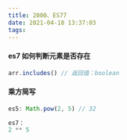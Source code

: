 ```yaml
---
title: 2000、ES77
date: 2021-04-18 13:37:03
tags:
---
```


#### es7 如何判断元素是否存在

```js
arr.includes() // 返回值：boolean
```

#### 乘方简写

```js
es5: Math.pow(2, 5) // 32

es7：
2 ** 5
```
